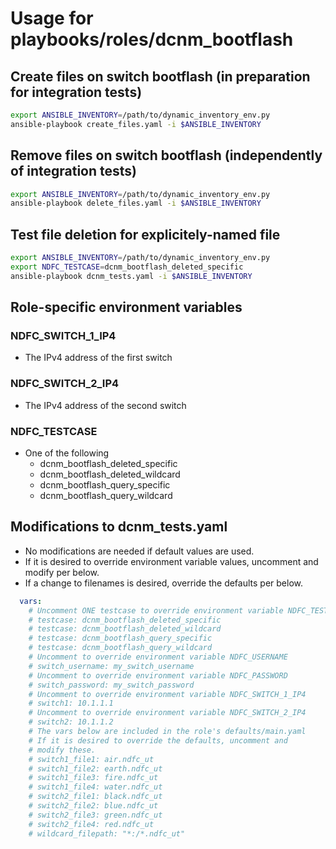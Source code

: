 # Usage for playbooks/roles/dcnm_bootflash

## Create files on switch bootflash (in preparation for integration tests)

```bash
export ANSIBLE_INVENTORY=/path/to/dynamic_inventory_env.py
ansible-playbook create_files.yaml -i $ANSIBLE_INVENTORY 
```

## Remove files on switch bootflash (independently of integration tests)

```bash
export ANSIBLE_INVENTORY=/path/to/dynamic_inventory_env.py
ansible-playbook delete_files.yaml -i $ANSIBLE_INVENTORY 
```

## Test file deletion for explicitely-named file

```bash
export ANSIBLE_INVENTORY=/path/to/dynamic_inventory_env.py
export NDFC_TESTCASE=dcnm_bootflash_deleted_specific
ansible-playbook dcnm_tests.yaml -i $ANSIBLE_INVENTORY
```

## Role-specific environment variables

### NDFC_SWITCH_1_IP4

- The IPv4 address of the first switch

### NDFC_SWITCH_2_IP4

- The IPv4 address of the second switch

### NDFC_TESTCASE

- One of the following
    - dcnm_bootflash_deleted_specific
    - dcnm_bootflash_deleted_wildcard
    - dcnm_bootflash_query_specific
    - dcnm_bootflash_query_wildcard

## Modifications to dcnm_tests.yaml

- No modifications are needed if default values are used.
- If it is desired to override environment variable values, uncomment and modify per below.
- If a change to filenames is desired, override the defaults per below.

```yaml
  vars:
    # Uncomment ONE testcase to override environment variable NDFC_TESTCASE
    # testcase: dcnm_bootflash_deleted_specific
    # testcase: dcnm_bootflash_deleted_wildcard
    # testcase: dcnm_bootflash_query_specific
    # testcase: dcnm_bootflash_query_wildcard
    # Uncomment to override environment variable NDFC_USERNAME
    # switch_username: my_switch_username
    # Uncomment to override environment variable NDFC_PASSWORD
    # switch_password: my_switch_password
    # Uncomment to override environment variable NDFC_SWITCH_1_IP4
    # switch1: 10.1.1.1
    # Uncomment to override environment variable NDFC_SWITCH_2_IP4
    # switch2: 10.1.1.2
    # The vars below are included in the role's defaults/main.yaml
    # If it is desired to override the defaults, uncomment and
    # modify these.
    # switch1_file1: air.ndfc_ut
    # switch1_file2: earth.ndfc_ut
    # switch1_file3: fire.ndfc_ut
    # switch1_file4: water.ndfc_ut
    # switch2_file1: black.ndfc_ut
    # switch2_file2: blue.ndfc_ut
    # switch2_file3: green.ndfc_ut
    # switch2_file4: red.ndfc_ut
    # wildcard_filepath: "*:/*.ndfc_ut"
```